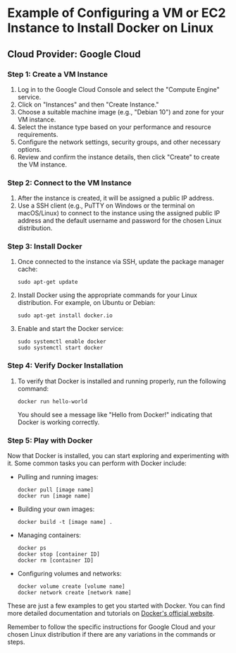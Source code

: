 # Example of Configuring a VM or EC2 Instance to Install Docker on Linux

## Cloud Provider: Google Cloud

### Step 1: Create a VM Instance

1. Log in to the Google Cloud Console and select the "Compute Engine" service.
2. Click on "Instances" and then "Create Instance."
3. Choose a suitable machine image (e.g., "Debian 10") and zone for your VM instance.
4. Select the instance type based on your performance and resource requirements.
5. Configure the network settings, security groups, and other necessary options.
6. Review and confirm the instance details, then click "Create" to create the VM instance.

### Step 2: Connect to the VM Instance

1. After the instance is created, it will be assigned a public IP address.
2. Use a SSH client (e.g., PuTTY on Windows or the terminal on macOS/Linux) to connect to the instance using the assigned public IP address and the default username and password for the chosen Linux distribution.

### Step 3: Install Docker

1. Once connected to the instance via SSH, update the package manager cache:
   ```
   sudo apt-get update
   ```

2. Install Docker using the appropriate commands for your Linux distribution. For example, on Ubuntu or Debian:
   ```
   sudo apt-get install docker.io
   ```

3. Enable and start the Docker service:
   ```
   sudo systemctl enable docker
   sudo systemctl start docker
   ```

### Step 4: Verify Docker Installation

1. To verify that Docker is installed and running properly, run the following command:
   ```
   docker run hello-world
   ```

   You should see a message like "Hello from Docker!" indicating that Docker is working correctly.

### Step 5: Play with Docker

Now that Docker is installed, you can start exploring and experimenting with it. Some common tasks you can perform with Docker include:

- Pulling and running images:
  ```
  docker pull [image name]
  docker run [image name]
  ```

- Building your own images:
  ```
  docker build -t [image name] .
  ```

- Managing containers:
  ```
  docker ps
  docker stop [container ID]
  docker rm [container ID]
  ```

- Configuring volumes and networks:
  ```
  docker volume create [volume name]
  docker network create [network name]
  ```

These are just a few examples to get you started with Docker. You can find more detailed documentation and tutorials on [Docker's official website](https://www.docker.com/).

Remember to follow the specific instructions for Google Cloud and your chosen Linux distribution if there are any variations in the commands or steps.
